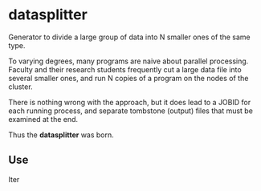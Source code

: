 # datasplitter
Generator to divide a large group of data into N smaller ones of the same type.

To varying degrees, many programs are naive about parallel processing.
Faculty and their research students frequently cut a large data file into 
several smaller ones, and run N copies of a program on the nodes of the 
cluster. 

There is nothing wrong with the approach, but it does lead to a JOBID 
for each running process, and separate tombstone (output) files that
must be examined at the end.

Thus the **datasplitter** was born. 

## Use

Iter

